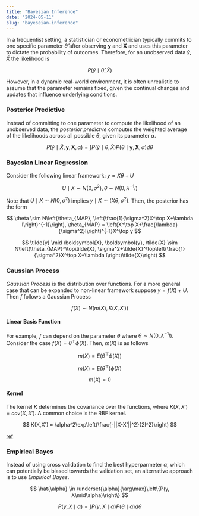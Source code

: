 ```yaml
---
title: "Bayesian Inference"
date: "2024-05-11"
slug: "bayeseian-inference"
---
```


In a frequentist setting, a statistician or econometrician typically commits to one specific parameter $\hat{\theta}$ after observing $\boldsymbol{y}$ and $\boldsymbol{X}$ and uses this parameter to dictate the probability of outcomes. Therefore, for an unobserved data $\tilde{y},\tilde{X}$ the likelihood is

$$
P(\tilde{y}\mid \hat{\theta},\tilde{X})
$$

However, in a dynamic real-world environment, it is often unrealistic to assume that the parameter remains fixed, given the continual changes and updates that influence underlying conditions.

### Posterior Predictive

Instead of committing to one parameter to compute the likelihood of an unobserved data, the *posterior predictve* computes the weighted average of the likelihoods across all possible $\theta$, given its parameter $\alpha$.

$$
P(\tilde{y}\mid\tilde{X}, \boldsymbol{y}, \boldsymbol{X}, \alpha)=\int P(\tilde{y}\mid\theta, \tilde{X})P(\theta\mid \boldsymbol{y}, \boldsymbol{X}, \alpha)d\theta
$$

### Bayesian Linear Regression

Consider the following linear framework: $y = X\theta + U$

$$
U\mid X \sim N(0, \sigma^2), \theta \sim N(0, \lambda^{-1}I)
$$

Note that $U\mid X \sim N(0, \sigma^2)$ implies $y\mid X \sim(X\theta, \sigma^2)$. Then, the posterior has the form

$$
\theta \sim N\left(\theta_{MAP}, \left(\frac{1}{\sigma^2}X^\top X+\lambda I\right)^{-1}\right), \theta_{MAP} = \left(X^\top X+\frac{\lambda}{\sigma^2}I\right)^{-1}X^\top y
$$

$$
\tilde{y} \mid \boldsymbol{X}, \boldsymbol{y}, \tilde{X} \sim N\left(\theta_{MAP}^\top\tilde{X}, \sigma^2+\tilde{X}^\top\left(\frac{1}{\sigma^2}X^\top X+\lambda I\right)\tilde{X}\right)
$$

### Gaussian Process

*Gaussian Process* is the distribution over functions.
For a more general case that can be expanded to non-linear framework suppose $y = f(X) + U$. Then $f$ follows a Gaussian Process

$$
f(X) \sim N(m(X), K(X,X'))
$$

#### Linear Basis Function

For example, $f$ can depend on the parameter $\theta$ where $\theta \sim N(0, \lambda^{-1}I)$. Consider the case $f(X) = \theta^\top \phi(X)$. Then, $m(X)$ is as follows

$$
m(X) = E(\theta^\top \phi(X))
$$

$$
m(X) = E(\theta^\top)\phi(X)
$$

$$
m(X) = 0
$$

#### Kernel

The kernel $K$ determines the covariance over the functions, where $K(X, X') = cov(X, X')$. A common choice is the RBF kernel.

$$
K(X,X') = \alpha^2\exp\left(\frac{-||X-X'||^2}{2l^2}\right)
$$

<a href="https://www.cs.cmu.edu/~epxing/Class/10708-17/notes-17/10708-scribe-lecture24.pdf">ref</a>

### Empirical Bayes

Instead of using cross validation to find the best hyperparmeter $\alpha$, which can potentially be biased towards the validation set, an alternative approach is to use *Empirical Bayes*.

$$
\hat{\alpha} \in \underset{\alpha}{\arg\max}\left\{P(y, X\mid\alpha)\right\}
$$

$$
P(y, X\mid\alpha) = \int P(y,X\mid\alpha)P(\theta\mid\alpha)d\theta
$$